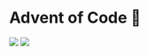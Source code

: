 # Advent of Code :christmas_tree:

![](https://img.shields.io/badge/total%20stars-80-yellow)
![](https://img.shields.io/github/repo-size/lbreede/advent-of-code?logo=GitHub)
